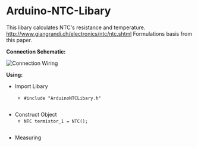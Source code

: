 # Arduino-NTC-Libary
This libary calculates NTC's resistance and temperature.
http://www.giangrandi.ch/electronics/ntc/ntc.shtml
Formulations basis from this paper.

__Connection Schematic:__

![Connection Wiring](https://raw.githubusercontent.com/yasinerduran/ArduinoNTCLibary/master/schematics/schematic.PNG)


__Using:__
* Import Libary

  * `#include "ArduinoNTCLibary.h"`
```c
```
* Construct Object
  * `NTC termistor_1 = NTC();`
  ```c
  ```
* Measuring

           
         


